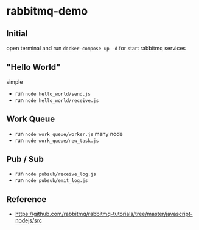 # rabbitmq-demo

## Initial

open terminal and run `docker-compose up -d` for start rabbitmq services

## "Hello World"

simple

- run `node hello_world/send.js`
- run `node hello_world/receive.js`

## Work Queue

- run `node work_queue/worker.js` many node
- run `node work_queue/new_task.js`

## Pub / Sub

- run `node pubsub/receive_log.js`
- run `node pubsub/emit_log.js`

## Reference

- <https://github.com/rabbitmq/rabbitmq-tutorials/tree/master/javascript-nodejs/src>
